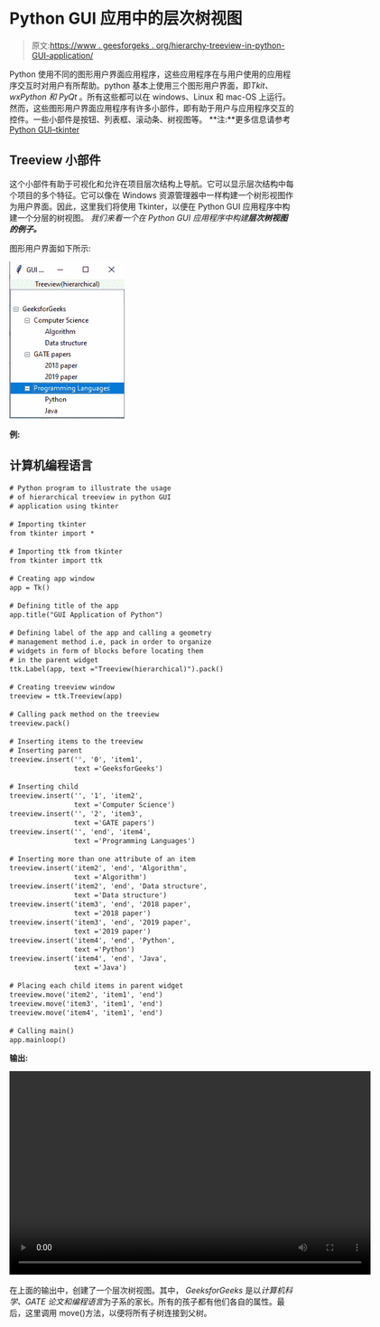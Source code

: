 # Python GUI 应用中的层次树视图

> 原文:[https://www . geesforgeks . org/hierarchy-treeview-in-python-GUI-application/](https://www.geeksforgeeks.org/hierarchical-treeview-in-python-gui-application/)

Python 使用不同的图形用户界面应用程序，这些应用程序在与用户使用的应用程序交互时对用户有所帮助。python 基本上使用三个图形用户界面，即*Tkit、wxPython 和 PyQt* 。所有这些都可以在 windows、Linux 和 mac-OS 上运行。然而，这些图形用户界面应用程序有许多小部件，即有助于用户与应用程序交互的控件。一些小部件是按钮、列表框、滚动条、树视图等。
**注:**更多信息请参考[Python GUI–tkinter](https://www.geeksforgeeks.org/python-gui-tkinter/)

## Treeview 小部件

这个小部件有助于可视化和允许在项目层次结构上导航。它可以显示层次结构中每个项目的多个特征。它可以像在 Windows 资源管理器中一样构建一个树形视图作为用户界面。因此，这里我们将使用 Tkinter，以便在 Python GUI 应用程序中构建一个分层的树视图。
*我们来看一个在 Python GUI 应用程序中构建**层次树视图的例子。***

图形用户界面如下所示:

![](img/3c69a69c1ff7a0ff9ed687aeb125ce7e.png)

**例:**

## 计算机编程语言

```
# Python program to illustrate the usage
# of hierarchical treeview in python GUI
# application using tkinter

# Importing tkinter
from tkinter import * 

# Importing ttk from tkinter
from tkinter import ttk 

# Creating app window
app = Tk() 

# Defining title of the app
app.title("GUI Application of Python") 

# Defining label of the app and calling a geometry
# management method i.e, pack in order to organize
# widgets in form of blocks before locating them
# in the parent widget
ttk.Label(app, text ="Treeview(hierarchical)").pack()

# Creating treeview window
treeview = ttk.Treeview(app) 

# Calling pack method on the treeview
treeview.pack() 

# Inserting items to the treeview
# Inserting parent
treeview.insert('', '0', 'item1',
                text ='GeeksforGeeks')

# Inserting child
treeview.insert('', '1', 'item2',
                text ='Computer Science')
treeview.insert('', '2', 'item3',
                text ='GATE papers')
treeview.insert('', 'end', 'item4',
                text ='Programming Languages')

# Inserting more than one attribute of an item
treeview.insert('item2', 'end', 'Algorithm',
                text ='Algorithm') 
treeview.insert('item2', 'end', 'Data structure',
                text ='Data structure')
treeview.insert('item3', 'end', '2018 paper',
                text ='2018 paper') 
treeview.insert('item3', 'end', '2019 paper',
                text ='2019 paper')
treeview.insert('item4', 'end', 'Python',
                text ='Python')
treeview.insert('item4', 'end', 'Java',
                text ='Java')

# Placing each child items in parent widget
treeview.move('item2', 'item1', 'end') 
treeview.move('item3', 'item1', 'end')
treeview.move('item4', 'item1', 'end')

# Calling main() 
app.mainloop()
```

**输出:**

<video class="wp-video-shortcode" id="video-387600-1" width="640" height="360" preload="metadata" controls=""><source type="video/mp4" src="https://media.geeksforgeeks.org/wp-content/uploads/20210116133613/FreeOnlineScreenRecorderProject6.mp4?_=1">[https://media.geeksforgeeks.org/wp-content/uploads/20210116133613/FreeOnlineScreenRecorderProject6.mp4](https://media.geeksforgeeks.org/wp-content/uploads/20210116133613/FreeOnlineScreenRecorderProject6.mp4)</video>

在上面的输出中，创建了一个层次树视图。其中， *GeeksforGeeks* 是以*计算机科学、GATE 论文和编程语言*为子系的家长。所有的孩子都有他们各自的属性。最后，这里调用 move()方法，以便将所有子树连接到父树。